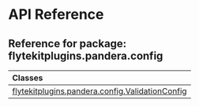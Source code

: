 # API Reference

## Reference for package: flytekitplugins.pandera.config

| Classes  |
| :------------- |
| [flytekitplugins.pandera.config.ValidationConfig](flytekitplugins_pandera_config_validationconfig) |
